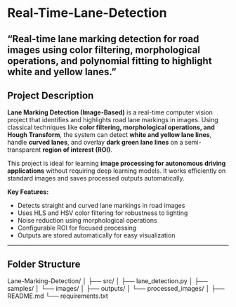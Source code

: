 # Real-Time-Lane-Detection
“Real-time lane marking detection for road images using color filtering, morphological operations, and polynomial fitting to highlight white and yellow lanes.”
---

## Project Description

**Lane Marking Detection (Image-Based)** is a real-time computer vision project that identifies and highlights road lane markings in images. Using classical techniques like **color filtering, morphological operations, and Hough Transform**, the system can detect **white and yellow lane lines**, handle **curved lanes**, and overlay **dark green lane lines** on a semi-transparent **region of interest (ROI)**.

This project is ideal for learning **image processing for autonomous driving applications** without requiring deep learning models. It works efficiently on standard images and saves processed outputs automatically.

**Key Features:**

- Detects straight and curved lane markings in road images
- Uses HLS and HSV color filtering for robustness to lighting
- Noise reduction using morphological operations
- Configurable ROI for focused processing
- Outputs are stored automatically for easy visualization

---

## Folder Structure

Lane-Marking-Detection/
│
├── src/
│ ├── lane_detection.py
│
├── samples/
│ └── images/ 
│
├── outputs/
│ └── processed_images/ 
│
├── README.md
└── requirements.txt



